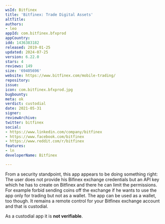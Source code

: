 ```yaml
---
wsId: Bitfinex
title: 'Bitfinex: Trade Digital Assets'
altTitle: 
authors:
- leo
appId: com.bitfinex.bfxprod
appCountry: 
idd: 1436383182
released: 2019-01-25
updated: 2024-07-25
version: 6.22.0
stars: 4
reviews: 149
size: '69405696'
website: https://www.bitfinex.com/mobile-trading/
repository: 
issue: 
icon: com.bitfinex.bfxprod.jpg
bugbounty: 
meta: ok
verdict: custodial
date: 2021-05-31
signer: 
reviewArchive: 
twitter: bitfinex
social:
- https://www.linkedin.com/company/bitfinex
- https://www.facebook.com/bitfinex
- https://www.reddit.com/r/bitfinex
features:
- ln
developerName: Bitfinex

---
```


From a security standpoint, this app appears to be doing something right: The
user does not provide his Bifinex exchange credentials but an API key which he
has to create on Bitfinex and there he can limit the permissions. For example
forbid sending coins off the exchange if he wants to use the app only for
trading but not as a wallet. The app can be used as a wallet, too though. It
remains a remote control for your Bitfinex exchange account and that is
custodial.

As a custodial app it is **not verifiable**.
